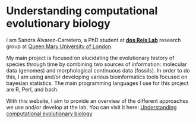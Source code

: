 # Understanding computational evolutionary biology

I am Sandra Álvarez-Carretero, a PhD student at [**dos Reis Lab**](dosreislab.github.io) research group at [Queen Mary University of London](http://www.sbcs.qmul.ac.uk/). 

My main project is focused on elucidating the evolutionary history of species through time by combining two sources of information: molecular data (genomes) and morphological continuous data (fossils). In order to do this, I am using and/or developing various bioinformatics tools focused on bayesian statistics. The main programming languages I use for this project are R, Perl, and bash. 

With this website, I aim to provide an overview of the different approaches we use and/or develop at the lab. You can visit it here: [Understanding computational evolutionary biology](https://sabifo4.github.io/)
